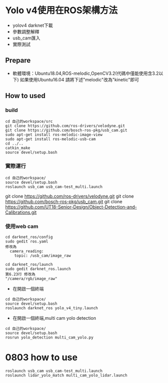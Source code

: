 # Yolo v4使用在ROS架構方法

- yolov4 darknet下載
- 參數調整解釋
- usb_cam匯入
- 實際測試
## Prepare
- 軟體環境：Ubuntu18.04,ROS-melodic,OpenCV3.2(代碼中僅能使用含3.2以下)
如果使用Ubuntu16.04 請將下述"melodic"改為"kinetic"即可
## How to used
### build
```
cd 自己的workspace/src
git clone https://github.com/ros-drivers/velodyne.git
git clone https://github.com/bosch-ros-pkg/usb_cam.git
sudo apt-get install ros-melodic-image-view
sudo apt-get install ros-melodic-usb-cam
cd ../..
catkin_make
source devel/setup.bash
```

### 實際運行
```
cd 自己的workspace/
source devel/setup.bash
roslaunch usb_cam usb_cam-test_multi.launch
```
git clone https://github.com/ros-drivers/velodyne.git
git clone https://github.com/bosch-ros-pkg/usb_cam.git
git clone https://github.com/UT18-Senior-Design/Object-Detection-and-Calibrations.git
### 使用web cam  
```
cd darknet_ros/config
sudo gedit ros.yaml
修改為
  camera_reading:
    topic: /usb_cam/image_raw

cd darknet_ros/launch
sudo gedit darknet_ros.launch 
第6.23行 修改為
"/camera/rgb/image_raw"
```

- 在開啟一個終端
```
cd 自己的workspace/
source devel/setup.bash
roslaunch darknet_ros yolo_v4_tiny.launch
```
- 在開啟一個終端,multi cam yolo detection
```
cd 自己的workspace/
source devel/setup.bash
rosrun yolo_detection multi_cam_yolo.py
```



# 0803 how to use 
```
roslaunch usb_cam usb_cam-test_multi.launch
roslaunch lidar_yolo_match multi_cam_yolo_lidar.launch
```